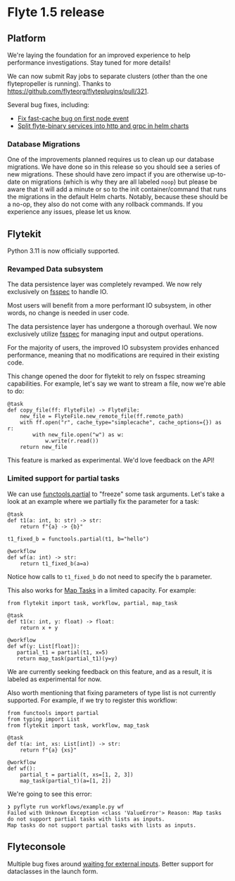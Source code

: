 # Flyte 1.5 release

## Platform

We're laying the foundation for an improved experience to help performance investigations. Stay tuned for more details!

We can now submit Ray jobs to separate clusters (other than the one flytepropeller is running). Thanks to https://github.com/flyteorg/flyteplugins/pull/321.

Several bug fixes, including:
- [Fix fast-cache bug on first node event](https://github.com/flyteorg/flyteadmin/pull/483)
- [Split flyte-binary services into http and grpc in helm charts](https://github.com/flyteorg/flyte/pull/3518)

### Database Migrations
One of the improvements planned requires us to clean up our database migrations. We have done so in this release so you should see a series of new migrations.
These should have zero impact if you are otherwise up-to-date on migrations (which is why they are all labeled `noop`) but please be aware that it will add a minute or so to the
init container/command that runs the migrations in the default Helm charts. Notably, because these should be a no-op, they also do not come with any rollback commands.
If you experience any issues, please let us know.

## Flytekit

Python 3.11 is now officially supported.

### Revamped Data subsystem
The data persistence layer was completely revamped. We now rely exclusively on [fsspec](https://filesystem-spec.readthedocs.io/en/latest/) to handle IO.

Most users will benefit from a more performant IO subsystem, in other words,
no change is needed in user code.


The data persistence layer has undergone a thorough overhaul. We now exclusively utilize [fsspec](https://filesystem-spec.readthedocs.io/en/latest/) for managing input and output operations.

For the majority of users, the improved IO subsystem provides enhanced performance, meaning that no modifications are required in their existing code.

This change opened the door for flytekit to rely on fsspec streaming capabilities. For example, let's say we want to stream a file, now we're able to do:

```
@task
def copy_file(ff: FlyteFile) -> FlyteFile:
    new_file = FlyteFile.new_remote_file(ff.remote_path)
    with ff.open("r", cache_type="simplecache", cache_options={}) as r:
        with new_file.open("w") as w:
            w.write(r.read())
    return new_file
```

This feature is marked as experimental. We'd love feedback on the API!

### Limited support for partial tasks
We can use [functools.partial](https://docs.python.org/3/library/functools.html#functools.partial) to "freeze"
some task arguments. Let's take a look at an example where we partially fix the parameter for a task:

```
@task
def t1(a: int, b: str) -> str:
    return f"{a} -> {b}"

t1_fixed_b = functools.partial(t1, b="hello")

@workflow
def wf(a: int) -> str:
    return t1_fixed_b(a=a)
```

Notice how calls to `t1_fixed_b` do not need to specify the `b` parameter.

This also works for [Map Tasks](https://docs.flyte.org/en/latest/user_guide/advanced_composition/map_tasks.html) in a limited capacity. For example:

```
from flytekit import task, workflow, partial, map_task

@task
def t1(x: int, y: float) -> float:
    return x + y

@workflow
def wf(y: List[float]):
   partial_t1 = partial(t1, x=5)
   return map_task(partial_t1)(y=y)
```

We are currently seeking feedback on this feature, and as a result, it is labeled as experimental for now.

Also worth mentioning that fixing parameters of type list is not currently supported. For example, if we try to register this workflow:

```
from functools import partial
from typing import List
from flytekit import task, workflow, map_task

@task
def t(a: int, xs: List[int]) -> str:
    return f"{a} {xs}"

@workflow
def wf():
    partial_t = partial(t, xs=[1, 2, 3])
    map_task(partial_t)(a=[1, 2])
```

We're going to see this error:

```
❯ pyflyte run workflows/example.py wf
Failed with Unknown Exception <class 'ValueError'> Reason: Map tasks do not support partial tasks with lists as inputs.
Map tasks do not support partial tasks with lists as inputs.
```

## Flyteconsole

Multiple bug fixes around [waiting for external inputs](https://docs.flyte.org/en/latest/user_guide/advanced_composition/waiting_for_external_inputs.html).
Better support for dataclasses in the launch form.
